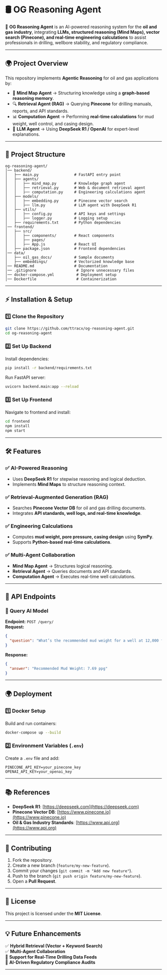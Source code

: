 # 🛢️ OG Reasoning Agent

🚀 **OG Reasoning Agent** is an AI-powered reasoning system for the **oil and gas industry**, integrating **LLMs, structured reasoning (Mind Maps), vector search (Pinecone), and real-time engineering calculations** to assist professionals in drilling, wellbore stability, and regulatory compliance.

---

## 🌍 **Project Overview**
This repository implements **Agentic Reasoning** for oil and gas applications by:
- 🧠 **Mind Map Agent** → Structuring knowledge using a **graph-based reasoning memory**.
- 🔍 **Retrieval Agent (RAG)** → Querying **Pinecone** for drilling manuals, reports, and API standards.
- 📊 **Computation Agent** → Performing **real-time calculations** for mud weight, well control, and casing design.
- 🤖 **LLM Agent** → Using **DeepSeek R1 / OpenAI** for expert-level explanations.

---

## 📂 **Project Structure**
```
og-reasoning-agent/
│── backend/
│   ├── main.py                # FastAPI entry point
│   ├── agents/
│   │   ├── mind_map.py        # Knowledge graph agent
│   │   ├── retrieval.py       # Web & document retrieval agent
│   │   ├── computation.py     # Engineering calculations agent
│   ├── models/
│   │   ├── embedding.py       # Pinecone vector search
│   │   ├── llm.py             # LLM agent with DeepSeek R1
│   ├── utils/
│   │   ├── config.py          # API keys and settings
│   │   ├── logger.py          # Logging setup
│   ├── requirements.txt       # Python dependencies
│── frontend/
│   ├── src/
│   │   ├── components/        # React components
│   │   ├── pages/
│   │   ├── App.js             # React UI
│   ├── package.json           # Frontend dependencies
│── data/
│   ├── oil_gas_docs/          # Sample documents
│   ├── embeddings/            # Vectorized knowledge base
│── README.md                  # Documentation
│── .gitignore                  # Ignore unnecessary files
│── docker-compose.yml          # Deployment setup
│── Dockerfile                  # Containerization
```

---

## ⚡ **Installation & Setup**

### **1️⃣ Clone the Repository**
```bash
git clone https://github.com/ttracx/og-reasoning-agent.git
cd og-reasoning-agent
```

### **2️⃣ Set Up Backend**
Install dependencies:
```bash
pip install -r backend/requirements.txt
```
Run FastAPI server:
```bash
uvicorn backend.main:app --reload
```

### **3️⃣ Set Up Frontend**
Navigate to frontend and install:
```bash
cd frontend
npm install
npm start
```

---

## 🛠 **Features**
### ✅ **AI-Powered Reasoning**
- Uses **DeepSeek R1** for stepwise reasoning and logical deduction.
- Implements **Mind Maps** to structure reasoning context.

### ✅ **Retrieval-Augmented Generation (RAG)**
- Searches **Pinecone Vector DB** for oil and gas drilling documents.
- Integrates **API standards, well logs, and real-time knowledge**.

### ✅ **Engineering Calculations**
- Computes **mud weight, pore pressure, casing design** using **SymPy**.
- Supports **Python-based real-time calculations**.

### ✅ **Multi-Agent Collaboration**
- **Mind Map Agent** → Structures logical reasoning.
- **Retrieval Agent** → Queries documents and API standards.
- **Computation Agent** → Executes real-time well calculations.

---

## 🔧 **API Endpoints**
### 🚀 **Query AI Model**
**Endpoint:** `POST /query/`  
**Request:**
```json
{
  "question": "What’s the recommended mud weight for a well at 12,000 ft TVD with a pore pressure of 0.48 psi/ft?"
}
```
**Response:**
```json
{
  "answer": "Recommended Mud Weight: 7.69 ppg"
}
```

---

## 🌍 **Deployment**
### **1️⃣ Docker Setup**
Build and run containers:
```bash
docker-compose up --build
```

### **2️⃣ Environment Variables (`.env`)**
Create a `.env` file and add:
```
PINECONE_API_KEY=your_pinecone_key
OPENAI_API_KEY=your_openai_key
```

---

## 📚 **References**
- **DeepSeek R1**: [https://deepseek.com](https://deepseek.com)
- **Pinecone Vector DB**: [https://www.pinecone.io](https://www.pinecone.io)
- **Oil & Gas Industry Standards**: [https://www.api.org](https://www.api.org)

---

## 🚀 **Contributing**
1. Fork the repository.
2. Create a new branch (`feature/my-new-feature`).
3. Commit your changes (`git commit -m "Add new feature"`).
4. Push to the branch (`git push origin feature/my-new-feature`).
5. Open a **Pull Request**.

---

## 📜 **License**
This project is licensed under the **MIT License**.

---

## 💡 **Future Enhancements**
✅ **Hybrid Retrieval (Vector + Keyword Search)**  
✅ **Multi-Agent Collaboration**  
🔲 **Support for Real-Time Drilling Data Feeds**  
🔲 **AI-Driven Regulatory Compliance Audits**  

---

